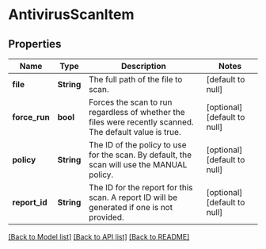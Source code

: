 # AntivirusScanItem

## Properties
Name | Type | Description | Notes
------------ | ------------- | ------------- | -------------
**file** | **String** | The full path of the file to scan. | [default to null]
**force_run** | **bool** | Forces the scan to run regardless of whether the files were recently scanned. The default value is true. | [optional] [default to null]
**policy** | **String** | The ID of the policy to use for the scan. By default, the scan will use the MANUAL policy. | [optional] [default to null]
**report_id** | **String** | The ID for the report for this scan. A report ID will be generated if one is not provided. | [optional] [default to null]

[[Back to Model list]](../README.md#documentation-for-models) [[Back to API list]](../README.md#documentation-for-api-endpoints) [[Back to README]](../README.md)


